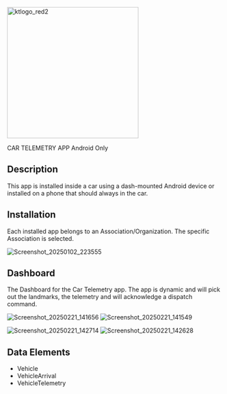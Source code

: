
<img width="307" alt="ktlogo_red2" src="https://github.com/user-attachments/assets/7763f3c8-855c-4e49-8263-2f3ab4e314e0" />

CAR TELEMETRY APP
Android Only

## Description
This app is installed inside a car using a dash-mounted Android device or installed on a phone that should always in the car.

## Installation
Each installed app belongs to an Association/Organization. The specific Association is selected.

![Screenshot_20250102_223555](https://github.com/user-attachments/assets/06ec4e00-cfbd-465f-9cec-5721f765461f)

## Dashboard
The Dashboard for the Car Telemetry app. The app is dynamic and will pick out the landmarks, the telemetry and will acknowledge a dispatch command.

![Screenshot_20250221_141656](https://github.com/user-attachments/assets/8295fe37-be5f-4d52-96cd-d14ca4c60e86)
![Screenshot_20250221_141549](https://github.com/user-attachments/assets/633790aa-b0d0-404e-becb-3c52a4fa644c)

![Screenshot_20250221_142714](https://github.com/user-attachments/assets/61b32247-b8b3-4104-b755-e987bd6311ad)
![Screenshot_20250221_142628](https://github.com/user-attachments/assets/11ebc69b-f89e-466c-bea9-ea495973a47f)


## Data Elements

- Vehicle
- VehicleArrival
- VehicleTelemetry
